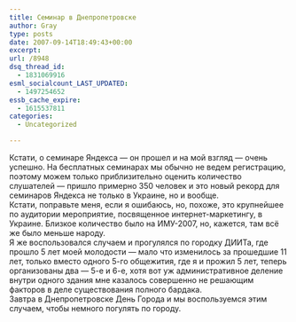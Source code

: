 ```yaml
---
title: Семинар в Днепропетровске
author: Gray
type: posts
date: 2007-09-14T18:49:43+00:00
excerpt:
url: /8948
dsq_thread_id:
  - 1831069916
esml_socialcount_LAST_UPDATED:
  - 1497254652
essb_cache_expire:
  - 1615537811
categories:
  - Uncategorized

---
```








Кстати, о семинаре Яндекса &#8212; он прошел и на мой взгляд &#8212; очень успешно. На бесплатных семинарах мы обычно не ведем регистрацию, поэтому можем только приблизительно оценить количество слушателей &#8212; пришло примерно 350 человек и это новый рекорд для семинаров Яндекса не только в Украине, но и вообще.  
Кстати, поправьте меня, если я ошибаюсь, но, похоже, это крупнейшее по аудитории мероприятие, посвященное интернет-маркетингу, в Украине. Близкое количество было на ИМУ-2007, но, кажется, там всё же было меньше народу.  
Я же воспользовался случаем и прогулялся по городку ДИИТа, где прошло 5 лет моей молодости &#8212; мало что изменилось за прошедшие 11 лет, только вместо одного 5-го общежития, где я и прожил 5 лет, теперь организованы два &#8212; 5-е и 6-е, хотя вот уж административное деление внутри одного здания мне казалось совершенно не решающим факторов в деле существования полного бардака.  
Завтра в Днепропетровске День Города и мы воспользуемся этим случаем, чтобы немного погулять по городу.